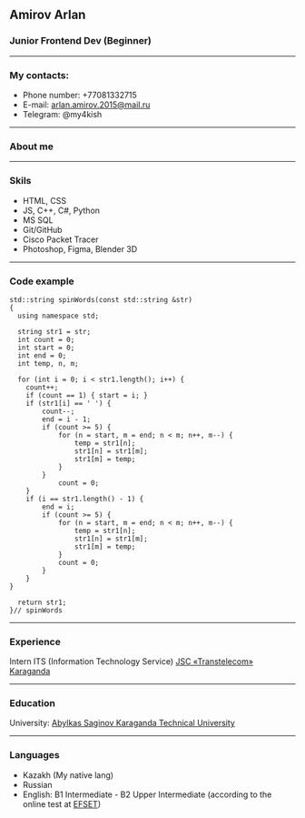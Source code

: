 ## Amirov Arlan

### Junior Frontend Dev (Beginner)

---

### My contacts:

* Phone number: +77081332715
* E-mail: arlan.amirov.2015@mail.ru
* Telegram: @my4kish

---
### About me


---
### Skils

* HTML, CSS
* JS, C++, C#, Python
* MS SQL
* Git/GitHub
* Cisco Packet Tracer
* Photoshop, Figma, Blender 3D

---
### Code example
```
std::string spinWords(const std::string &str)
{
  using namespace std;
  
  string str1 = str;
  int count = 0;
  int start = 0;
  int end = 0;
  int temp, n, m;
  
  for (int i = 0; i < str1.length(); i++) {
    count++;
    if (count == 1) { start = i; }
    if (str1[i] == ' ') {
        count--;
        end = i - 1;
        if (count >= 5) {
            for (n = start, m = end; n < m; n++, m--) {
                temp = str1[n];
                str1[n] = str1[m];
                str1[m] = temp;
            }
        }
            count = 0;
    }
    if (i == str1.length() - 1) {
        end = i;
        if (count >= 5) {
            for (n = start, m = end; n < m; n++, m--) {
                temp = str1[n];
                str1[n] = str1[m];
                str1[m] = temp;
            }
            count = 0;
        }
    }
}

  return str1;
}// spinWords
```
---
### Experience
Intern ITS (Information Technology Service) [JSC «Transtelecom» Karaganda](https://ttc.kz/en/)

---
### Education
University: [Abylkas Saginov Karaganda Technical University](https://www.kstu.kz/abylkas-saginov-karaganda-technical-university/?lang=en)

---
### Languages
* Kazakh (My native lang)
* Russian
* English: B1 Intermediate - B2 Upper Intermediate (according to the online test at [EFSET](https://www.efset.org/ru/about/))

